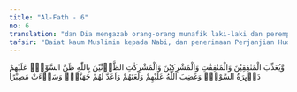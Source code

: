 ```yaml
---
title: "Al-Fath - 6"
no: 6
translation: "dan Dia mengazab orang-orang munafik laki-laki dan perempuan, dan (juga) orang-orang musyrik laki-laki dan perempuan yang berprasangka buruk terhadap Allah. Mereka akan mendapat giliran (azab) yang buruk dan Allah murka kepada mereka dan mengutuk mereka serta menyediakan neraka Jahanam bagi mereka. Dan (neraka Jahanam) itu seburuk-buruk tempat kembali. "
tafsir: "Baiat kaum Muslimin kepada Nabi, dan penerimaan Perjanjian Hudaibiyyah, dijadikan Allah sebagai alasan untuk:\n\n1.Mengazab orang-orang munafik dan orang-orang musyrik, baik laki-laki maupun perempuan, berupa kekalahan di dunia di samping timbulnya kebingungan, ketakutan, dan kesedihan pada diri mereka karena melihat kemenangan kaum Muslimin atas mereka, ditawannya sebagian mereka oleh orang-orang yang beriman, terbunuhnya sebagian keluarga mereka dalam peperangan, dan sebagainya. Semula mereka menyangka pasti akan menang dan mengalahkan kaum Muslimin, bahkan sanggup membunuh semuanya. Mereka pada waktu itu yakin bahwa keadaan mereka lebih baik daripada keadaan kaum Muslimin. Tetapi yang terjadi adalah sebaliknya dan segala macam penyesalan mereka itu tidak ada gunanya.\n\n2.Memurkai mereka sehingga kehidupan mereka celaka di dunia dan di akhirat.\n\n3.Melaknat mereka sehingga mereka tersiksa hidup di dunia.\n\n4.Memasukkan mereka ke dalam neraka Jahanam.\n\nDalam ayat ini, \"orang-orang munafik\" disebut lebih dahulu daripada \"orang-orang musyrik\". Hikmahnya ialah untuk menekankan bahwa orang-orang munafik lebih banyak menimbulkan kerugian bagi orang-orang yang beriman, dibandingkan dengan orang-orang musyrik. Orang munafik merupakan musuh yang tidak tampak dan sukar dihadapi, sedangkan orang-orang musyrik adalah musuh yang tampak dengan jelas sehingga mudah menghadapinya. Sehubungan dengan sikap orang-orang munafik ini, Allah berfirman:\n\nBahkan (semula) kamu menyangka bahwa Rasul dan orang-orang mukmin sekali-kali tidak akan kembali lagi kepada keluarga mereka selama-lamanya dan dijadikan terasa indah yang demikian itu di dalam hatimu, dan kamu telah berprasangka dengan prasangka yang buruk, karena itu kamu menjadi kaum yang binasa. (al-Fath/48: 12)\n\nDi samping bencana, orang-orang munafik dan orang-orang musyrik juga akan menerima kemurkaan Allah, dijauhkan dari rahmat-Nya, dan disediakan neraka Jahanam yang membakar hangus mereka di akhirat nanti. Neraka Jahanam itu adalah tempat paling buruk yang disediakan bagi mereka."
---
```


وَّيُعَذِّبَ الْمُنٰفِقِيْنَ وَالْمُنٰفِقٰتِ وَالْمُشْرِكِيْنَ وَالْمُشْرِكٰتِ الظَّاۤنِّيْنَ بِاللّٰهِ ظَنَّ السَّوْءِۗ عَلَيْهِمْ دَاۤىِٕرَةُ السَّوْءِۚ وَغَضِبَ اللّٰهُ عَلَيْهِمْ وَلَعَنَهُمْ وَاَعَدَّ لَهُمْ جَهَنَّمَۗ وَسَاۤءَتْ مَصِيْرًا 

